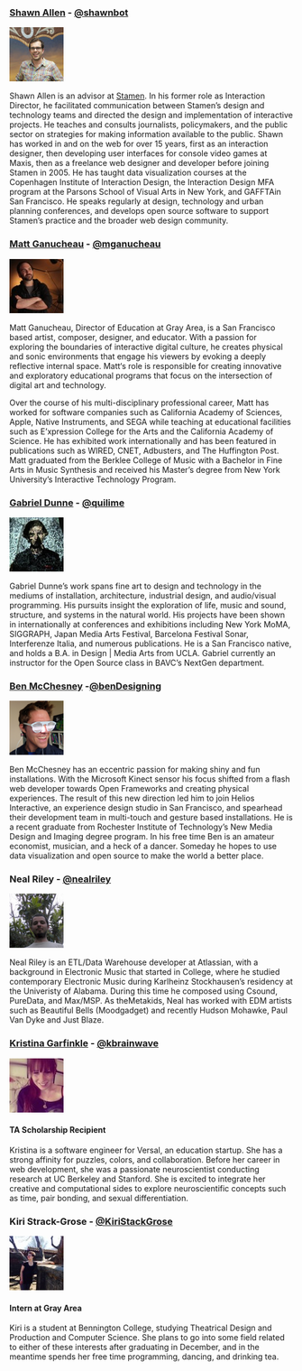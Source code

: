 ### <a name="shawn"></a> [Shawn Allen](http://secularproducts.com) - [@shawnbot](http://twitter.com/shawnbot)
<img src="/img/sa.jpg">

Shawn Allen is an advisor at [Stamen](http://stamen.com). In his former
role as Interaction Director, he facilitated communication between Stamen’s
design and technology teams and directed the design and implementation of
interactive projects. He teaches and consults journalists, policymakers,
and the public sector on strategies for making information available to the
public. Shawn has worked in and on the web for over 15 years, first as an
interaction designer, then developing user interfaces for console video
games at Maxis, then as a freelance web designer and developer before
joining Stamen in 2005. He has taught data visualization courses at the
Copenhagen Institute of Interaction Design, the Interaction Design MFA
program at the Parsons School of Visual Arts in New York, and GAFFTAin San
Francisco. He speaks regularly at design, technology and urban planning
conferences, and develops open source software to support Stamen’s practice
and the broader web design community.


### <a name="matt"></a> [Matt Ganucheau](http://www.ganucheau.com) - [@mganucheau](http://twitter.com/mganucheau)
<img src="/img/mg.jpg">

Matt Ganucheau, Director of Education at Gray Area, is a San Francisco based
artist, composer, designer, and educator. With a passion for exploring the
boundaries of interactive digital culture, he creates physical and sonic
environments that engage his viewers by evoking a deeply reflective internal
space. Matt‘s role is responsible for creating innovative and exploratory
educational programs that focus on the intersection of digital art and
technology.

Over the course of his multi-disciplinary professional career, Matt has worked for software companies such as California Academy of Sciences, Apple, Native Instruments, and SEGA while teaching at educational facilities such as E’xpression College for the Arts and the California Academy of Science. He has exhibited work internationally and has been featured in publications such as WIRED, CNET, Adbusters, and The Huffington Post. Matt graduated from the Berklee College of Music with a Bachelor in Fine Arts in Music Synthesis and received his Master’s degree from New York University’s Interactive Technology Program.

### <a name="gabriel"></a> [Gabriel Dunne](http://www.gabrieldunne.com) - [@quilime](https://twitter.com/quilime) 
<img src="/img/gd.png">

Gabriel Dunne’s work spans fine art to design and technology in the mediums of
installation, architecture, industrial design, and audio/visual programming. His
pursuits insight the exploration of life, music and sound, structure, and
systems in the natural world. His projects have been shown in internationally at
conferences and exhibitions including New York MoMA, SIGGRAPH, Japan Media Arts
Festival, Barcelona Festival Sonar, Interferenze Italia, and numerous
publications. He is a San Francisco native, and holds a B.A. in Design | Media
Arts from UCLA. Gabriel currently an instructor for the Open Source class in
BAVC’s NextGen department.


### <a name="ben"></a> [Ben McChesney](http://benmcchesney.com/) -[@benDesigning](https://twitter.com/benDesigning)
<img src="/img/bc.png">

Ben McChesney has an eccentric passion for making shiny and fun installations.
With the Microsoft Kinect sensor his focus shifted from a flash web developer
towards Open Frameworks and creating physical experiences. The result of this
new direction led him to join Helios Interactive, an experience design studio
in San Francisco, and spearhead their development team in multi-touch and
gesture based installations. He is a recent graduate from Rochester Institute
of Technology’s New Media Design and Imaging degree program. In his free time
Ben is an amateur economist, musician, and a heck of a dancer. Someday he
hopes to use data visualization and open source to make the world a better
place.

### <a name="neal"></a> Neal Riley - [@nealriley](https://twitter.com/nealriley)
<img src="/img/nr.png">

Neal Riley is an ETL/Data Warehouse developer at Atlassian, with a background
in Electronic Music that started in College, where he studied contemporary
Electronic Music during Karlheinz Stockhausen’s residency at the Univeristy of
Alabama. During this time he composed using Csound, PureData, and Max/MSP. As
theMetakids, Neal has worked with EDM artists such as Beautiful Bells
(Moodgadget) and recently Hudson Mohawke, Paul Van Dyke and Just Blaze.

### <a name="kristina"></a> [Kristina Garfinkle](https://kbrainwave.github.io/) - [@kbrainwave](https://twitter.com/kbrainwave)
<img src="/img/kg.jpg">

#### TA Scholarship Recipient
Kristina is a software engineer for Versal, an education startup. She has a
strong affinity for puzzles, colors, and collaboration. Before her career in
web development, she was a passionate neuroscientist conducting research at UC
Berkeley and Stanford. She is excited to integrate her creative and
computational sides to explore neuroscientific concepts such as time, pair
bonding, and sexual differentiation.

### <a name="kiri"></a> Kiri Strack-Grose - [@KiriStackGrose](https://twitter.com/KiriStrackGrose)
<img src="/img/ksg.jpg">

#### Intern at Gray Area
Kiri is a student at Bennington College, studying Theatrical Design and
Production and Computer Science.  She plans to go into some field related to
either of these interests after graduating in December, and in the meantime
spends her free time programming, dancing, and drinking tea.
